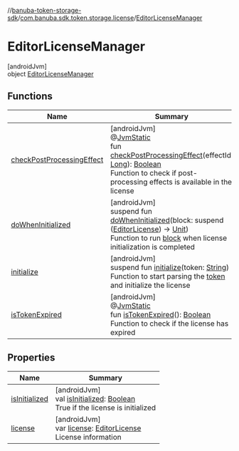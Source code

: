 //[banuba-token-storage-sdk](../../../index.md)/[com.banuba.sdk.token.storage.license](../index.md)/[EditorLicenseManager](index.md)

# EditorLicenseManager

[androidJvm]\
object [EditorLicenseManager](index.md)

## Functions

| Name | Summary |
|---|---|
| [checkPostProcessingEffect](check-post-processing-effect.md) | [androidJvm]<br>@[JvmStatic](https://kotlinlang.org/api/latest/jvm/stdlib/kotlin.jvm/-jvm-static/index.html)<br>fun [checkPostProcessingEffect](check-post-processing-effect.md)(effectId: [Long](https://kotlinlang.org/api/latest/jvm/stdlib/kotlin/-long/index.html)): [Boolean](https://kotlinlang.org/api/latest/jvm/stdlib/kotlin/-boolean/index.html)<br>Function to check if post-processing effects is available in the license |
| [doWhenInitialized](do-when-initialized.md) | [androidJvm]<br>suspend fun [doWhenInitialized](do-when-initialized.md)(block: suspend ([EditorLicense](../-editor-license/index.md)) -&gt; [Unit](https://kotlinlang.org/api/latest/jvm/stdlib/kotlin/-unit/index.html))<br>Function to run [block](do-when-initialized.md) when license initialization is completed |
| [initialize](initialize.md) | [androidJvm]<br>suspend fun [initialize](initialize.md)(token: [String](https://kotlinlang.org/api/latest/jvm/stdlib/kotlin/-string/index.html))<br>Function to start parsing the [token](initialize.md) and initialize the license |
| [isTokenExpired](is-token-expired.md) | [androidJvm]<br>@[JvmStatic](https://kotlinlang.org/api/latest/jvm/stdlib/kotlin.jvm/-jvm-static/index.html)<br>fun [isTokenExpired](is-token-expired.md)(): [Boolean](https://kotlinlang.org/api/latest/jvm/stdlib/kotlin/-boolean/index.html)<br>Function to check if the license has expired |

## Properties

| Name | Summary |
|---|---|
| [isInitialized](is-initialized.md) | [androidJvm]<br>val [isInitialized](is-initialized.md): [Boolean](https://kotlinlang.org/api/latest/jvm/stdlib/kotlin/-boolean/index.html)<br>True if the license is initialized |
| [license](license.md) | [androidJvm]<br>var [license](license.md): [EditorLicense](../-editor-license/index.md)<br>License information |
